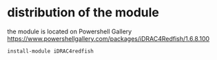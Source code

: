 # distribution of the module
the module is located on Powershell Gallery https://www.powershellgallery.com/packages/iDRAC4Redfish/1.6.8.100


```Powershell
install-module iDRAC4redfish
```
